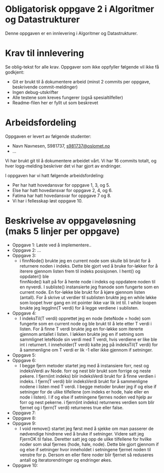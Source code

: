 # Obligatorisk oppgave 2 i Algoritmer og Datastrukturer

Denne oppgaven er en innlevering i Algoritmer og Datastrukturer. 

# Krav til innlevering

Se oblig-tekst for alle krav. Oppgaver som ikke oppfyller følgende vil ikke få godkjent:

* Git er brukt til å dokumentere arbeid (minst 2 commits per oppgave, beskrivende commit-meldinger)	
* Ingen debug-utskrifter
* Alle testene som kreves fungerer (også spesialtilfeller)
* Readme-filen her er fyllt ut som beskrevet

# Arbeidsfordeling

Oppgaven er levert av følgende studenter:
* Navn Navnesen, S981737, s981737@oslomet.no
* ...

Vi har brukt git til å dokumentere arbeidet vårt. Vi har 16 commits totalt, og hver logg-melding beskriver det vi har gjort av endringer.

I oppgaven har vi hatt følgende arbeidsfordeling:
* Per har hatt hovedansvar for oppgave 1, 3, og 5. 
* Else har hatt hovedansvar for oppgave 2, 4, og 6. 
* Fatima har hatt hovedansvar for oppgave 7 og 8. 
* Vi har i fellesskap løst oppgave 10. 

# Beskrivelse av oppgaveløsning (maks 5 linjer per oppgave)

* Oppgave 1: Løste ved å implementere..
* Oppgave 2: ...
* Oppgave 3:
    - i finnNode() brukte jeg en current node som skulle bli brukt for å returnere noden i indeks. Dette ble 
    gjort ved å bruke for-løkker for å iterere gjennom listen frem til indeks posisjonen. I hent() og oppdater() ble  
    finnNode() kalt på for å hente node i indeks og oppdatere noden til en nyverdi. I subliste() instansierte jeg franode som 
    fungerte som en current node. En for-løkke ble brukt for å kjøre gjennom listen (antall). For å skrive ut verdier til 
    sublisten brukte jeg en while løkke som loopet hver gang en int pointer ikke var lik int til. I while loopen brukte jeg 
    leggInn(T verdi) for å legge verdiene i sublisten.
* Oppgave 4:
    - I indeksTil(T verdi) opprettet jeg en node (leteNode = hode) som fungerte som en current node og ble brukt til å 
    lete etter T verdi i listen. For å finne T verdi brukte jeg en for-løkke som itererte gjennom antallet i listen. 
    I løkken brukte jeg en if setning som sammlignet leteNode sin verdi med T verdi, hvis verdiene er like ble int i returnert. 
    I inneholder(T verdi) kalte jeg på indeksTil(T verdi) for å sammenligne om T verdi er lik -1 eller ikke gjennom if setninger. 
* Oppgave 5:                                                      
* Oppgave 6:
    - I begge fjern metoder startet jeg med å instansiere forr, nest og indeksVerdi av Node. forr og nest blir brukt som 
    forrige og neste pekere. I fjern(int indeks) blir indeksVerdi brukt for å finne verdien i indeks. I fjern(T verdi) blir 
    indeksVerdi brukt for å sammenligne nodene i listen med T verdi. I begge metoder bruker jeg if og else if setninger
    for de ulike tilfellene (om indeks er hode, hale eller en node i listen). I if og else if setningene fjernes noden 
    ved hjelp av forr og nest pekerne. i fjern(int indeks) returneres verdien som blir fjernet og i fjern(T verdi) returneres
    true eller false. 
* Oppgave 7:
* Oppgave 8:
* Oppgave 9:
    - I void remove() startet jeg først med å sjekke om man passerer de nødvendige hindrene ved å bruke if setninger. Videre
    satt jeg FjernOK til false. Deretter satt jeg opp de ulike tilfellene for hvilke noder som skal fjernes (hode, hale, node).
    Dette ble gjort gjennom if og else if setninger hvor inneholdet i setningene fjernet noden til venstre for p. Dersom 
    en eller flere noder blir fjernet så reduseres antall og iteratorendringer og endringer økes. 
* Oppgave 10:

